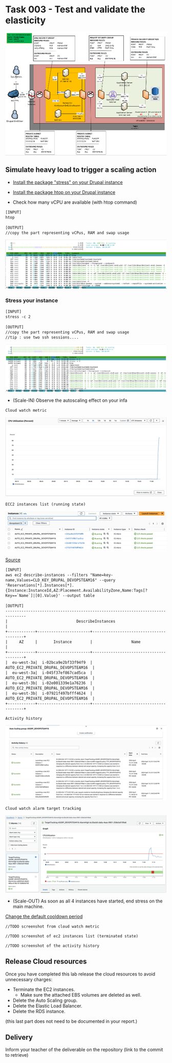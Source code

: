 # Task 003 - Test and validate the elasticity

![Schema](./img/CLD_AWS_INFA.PNG)


## Simulate heavy load to trigger a scaling action

* [Install the package "stress" on your Drupal instance](https://www.geeksforgeeks.org/linux-stress-command-with-examples/)

* [Install the package htop on your Drupal instance](https://www.geeksforgeeks.org/htop-command-in-linux-with-examples/)

* Check how many vCPU are available (with htop command)

```
[INPUT]
htop

[OUTPUT]
//copy the part representing vCPus, RAM and swap usage
```
![](./img/CLD_Drupal_htop.png)

### Stress your instance

```
[INPUT]
stress -c 2

[OUTPUT]
//copy the part representing vCPus, RAM and swap usage
//tip : use two ssh sessions....
```
![](./img/CLD_Drupal_StressCPU.png)

* (Scale-IN) Observe the autoscaling effect on your infa

```
Cloud watch metric
```

![](./img/CLD_AWS_CPU_Metrics.png)

```
ECC2 instances list (running state)
```
![](./img/CLD_AWS_EC2_InstancesList.png)

[Source](https://docs.aws.amazon.com/cli/latest/reference/ec2/describe-instances.html)
```
[INPUT]
aws ec2 describe-instances --filters "Name=key-name,Values=CLD_KEY_DRUPAL_DEVOPSTEAM16" --query 'Reservations[*].Instances[*].{Instance:InstanceId,AZ:Placement.AvailabilityZone,Name:Tags[?Key==`Name`]|[0].Value}' --output table

[OUTPUT]
-------------------------------------------------------------------------------
|                              DescribeInstances                              |
+------------+-----------------------+----------------------------------------+
|     AZ     |       Instance        |                 Name                   |
+------------+-----------------------+----------------------------------------+
|  eu-west-3a|  i-02bca9e2bf33f94f9  |  AUTO_EC2_PRIVATE_DRUPAL_DEVOPSTEAM16  |
|  eu-west-3a|  i-045f37ef867cad5ca  |  AUTO_EC2_PRIVATE_DRUPAL_DEVOPSTEAM16  |
|  eu-west-3b|  i-02e001339e1a76236  |  AUTO_EC2_PRIVATE_DRUPAL_DEVOPSTEAM16  |
|  eu-west-3b|  i-07921f497bfff4624  |  AUTO_EC2_PRIVATE_DRUPAL_DEVOPSTEAM16  |
+------------+-----------------------+----------------------------------------+
```

```
Activity history
```

![](./img/CLD_AWS_ActivityHistory.png)

```
Cloud watch alarm target tracking
```

![](./img/CLD_AWS_AlarmHigh.png)


* (Scale-OUT) As soon as all 4 instances have started, end stress on the main machine.

[Change the default cooldown period](https://docs.aws.amazon.com/autoscaling/ec2/userguide/ec2-auto-scaling-scaling-cooldowns.html)

```
//TODO screenshot from cloud watch metric
```

```
//TODO screenshot of ec2 instances list (terminated state)
```

```
//TODO screenshot of the activity history
```

## Release Cloud resources

Once you have completed this lab release the cloud resources to avoid
unnecessary charges:

* Terminate the EC2 instances.
    * Make sure the attached EBS volumes are deleted as well.
* Delete the Auto Scaling group.
* Delete the Elastic Load Balancer.
* Delete the RDS instance.

(this last part does not need to be documented in your report.)

## Delivery

Inform your teacher of the deliverable on the repository (link to the commit to retrieve)
